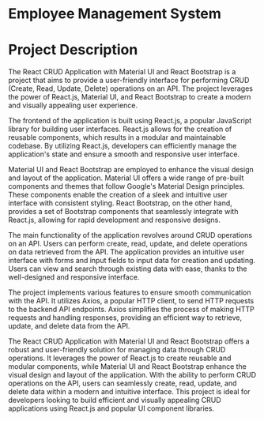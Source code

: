 # Employee Management System
# Project Description <br>
The React CRUD Application with Material UI and React Bootstrap is a project that aims to provide a user-friendly interface for performing CRUD (Create, Read, Update, Delete) operations on an API. The project leverages the power of React.js, Material UI, and React Bootstrap to create a modern and visually appealing user experience.

The frontend of the application is built using React.js, a popular JavaScript library for building user interfaces. React.js allows for the creation of reusable components, which results in a modular and maintainable codebase. By utilizing React.js, developers can efficiently manage the application's state and ensure a smooth and responsive user interface.

Material UI and React Bootstrap are employed to enhance the visual design and layout of the application. Material UI offers a wide range of pre-built components and themes that follow Google's Material Design principles. These components enable the creation of a sleek and intuitive user interface with consistent styling. React Bootstrap, on the other hand, provides a set of Bootstrap components that seamlessly integrate with React.js, allowing for rapid development and responsive designs.

The main functionality of the application revolves around CRUD operations on an API. Users can perform create, read, update, and delete operations on data retrieved from the API. The application provides an intuitive user interface with forms and input fields to input data for creation and updating. Users can view and search through existing data with ease, thanks to the well-designed and responsive interface.

The project implements various features to ensure smooth communication with the API. It utilizes Axios, a popular HTTP client, to send HTTP requests to the backend API endpoints. Axios simplifies the process of making HTTP requests and handling responses, providing an efficient way to retrieve, update, and delete data from the API.

The React CRUD Application with Material UI and React Bootstrap offers a robust and user-friendly solution for managing data through CRUD operations. It leverages the power of React.js to create reusable and modular components, while Material UI and React Bootstrap enhance the visual design and layout of the application. With the ability to perform CRUD operations on the API, users can seamlessly create, read, update, and delete data within a modern and intuitive interface. This project is ideal for developers looking to build efficient and visually appealing CRUD applications using React.js and popular UI component libraries.

